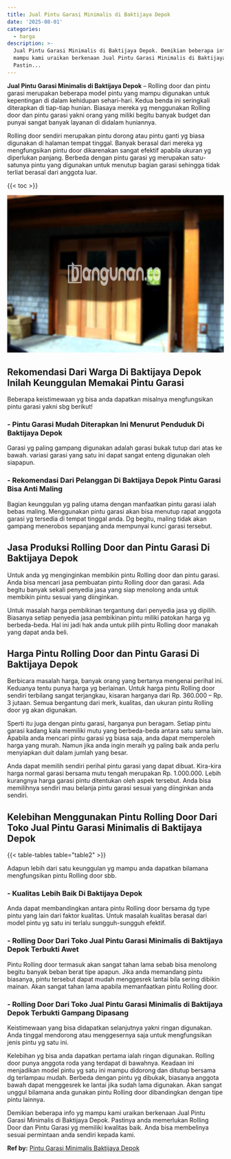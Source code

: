 ```yaml
---
title: Jual Pintu Garasi Minimalis di Baktijaya Depok
date: '2025-08-01'
categories:
  - harga
description: >-
  Jual Pintu Garasi Minimalis di Baktijaya Depok. Demikian beberapa info yg
  mampu kami uraikan berkenaan Jual Pintu Garasi Minimalis di Baktijaya Depok.
  Pastin...
---
```


**Jual Pintu Garasi Minimalis di Baktijaya Depok** – Rolling door dan pintu garasi merupakan beberapa model pintu yang mampu digunakan untuk kepentingan di dalam kehidupan sehari-hari. Kedua benda ini seringkali diterapkan di tiap-tiap hunian. Biasaya mereka yg menggunakan Rolling door dan pintu garasi yakni orang yang miliki begitu banyak budget dan punyai sangat banyak layanan di didalam huniannya.

Rolling door sendiri merupakan pintu dorong atau pintu ganti yg biasa digunakan di halaman tempat tinggal. Banyak berasal dari mereka yg mengfungsikan pintu door dikarenakan sangat efektif apabila ukuran yg diperlukan panjang. Berbeda dengan pintu garasi yg merupakan satu-satunya pintu yang digunakan untuk menutup bagian garasi sehingga tidak terliat berasal dari anggota luar.

{{< toc >}}

![Jual Pintu Garasi Minimalis di Baktijaya Depok](/images/pintu-garasi-61.png)

## Rekomendasi Dari Warga Di Baktijaya Depok Inilah Keunggulan Memakai Pintu Garasi

Beberapa keistimewaan yg bisa anda dapatkan misalnya mengfungsikan pintu garasi yakni sbg berikut!

### \- Pintu Garasi Mudah Diterapkan Ini Menurut Penduduk Di Baktijaya Depok

Garasi yg paling gampang digunakan adalah garasi bukak tutup dari atas ke bawah. variasi garasi yang satu ini dapat sangat enteng digunakan oleh siapapun.

### \- Rekomendasi Dari Pelanggan Di Baktijaya Depok Pintu Garasi Bisa Anti Maling

Bagian keunggulan yg paling utama dengan manfaatkan pintu garasi ialah bebas maling. Menggunakan pintu garasi akan bisa menutup rapat anggota garasi yg tersedia di tempat tinggal anda. Dg begitu, maling tidak akan gampang menerobos sepanjang anda mempunyai kunci garasi tersebut.

## Jasa Produksi Rolling Door dan Pintu Garasi Di Baktijaya Depok

Untuk anda yg menginginkan membikin pintu Rolling door dan pintu garasi. Anda bisa mencari jasa pembuatan pintu Rolling door dan garasi. Ada begitu banyak sekali penyedia jasa yang siap menolong anda untuk membikin pintu sesuai yang diinginkan.

Untuk masalah harga pembikinan tergantung dari penyedia jasa yg dipilih. Biasanya setiap penyedia jasa pembikinan pintu miliki patokan harga yg berbeda-beda. Hal ini jadi hak anda untuk pilih pintu Rolling door manakah yang dapat anda beli.

## Harga Pintu Rolling Door dan Pintu Garasi Di Baktijaya Depok

Berbicara masalah harga, banyak orang yang bertanya mengenai perihal ini. Keduanya tentu punya harga yg berlainan. Untuk harga pintu Rolling door sendiri terbilang sangat terjangkau, kisaran harganya dari Rp. 360.000 – Rp. 3 jutaan. Semua bergantung dari merk, kualitas, dan ukuran pintu Rolling door yg akan digunakan.

Sperti itu juga dengan pintu garasi, harganya pun beragam. Setiap pintu garasi kadang kala memiliki mutu yang berbeda-beda antara satu sama lain. Apabila anda mencari pintu garasi yg biasa saja, anda dapat memperoleh harga yang murah. Namun jika anda ingin meraih yg paling baik anda perlu menyiapkan duit dalam jumlah yang besar.

Anda dapat memilih sendiri perihal pintu garasi yang dapat dibuat. Kira-kira harga normal garasi bersama mutu tengah merupakan Rp. 1.000.000. Lebih kurangnya harga garasi pintu ditentukan oleh aspek tersebut. Anda bisa memilihnya sendiri mau belanja pintu garasi sesuai yang diinginkan anda sendiri.

## Kelebihan Menggunakan Pintu Rolling Door Dari Toko Jual Pintu Garasi Minimalis di Baktijaya Depok

{{< table-tables table="table2" >}}

Adapun lebih dari satu keunggulan yg mampu anda dapatkan bilamana mengfungsikan pintu Rolling door sbb.

### \- Kualitas Lebih Baik Di Baktijaya Depok

Anda dapat membandingkan antara pintu Rolling door bersama dg type pintu yang lain dari faktor kualitas. Untuk masalah kualitas berasal dari model pintu yg satu ini terlalu sungguh-sungguh efektif.

### \- Rolling Door Dari Toko Jual Pintu Garasi Minimalis di Baktijaya Depok Terbukti Awet

Pintu Rolling door termasuk akan sangat tahan lama sebab bisa menolong begitu banyak beban berat tipe apapun. Jika anda memandang pintu biasanya, pintu tersebut dapat mudah menggesrek lantai bila sering dibikin mainan. Akan sangat tahan lama apabila memanfaatkan pintu Rolling door.

### \- Rolling Door Dari Toko Jual Pintu Garasi Minimalis di Baktijaya Depok Terbukti Gampang Dipasang

Keistimewaan yang bisa didapatkan selanjutnya yakni ringan digunakan. Anda tinggal mendorong atau menggesernya saja untuk mengfungsikan jenis pintu yg satu ini.

Kelebihan yg bisa anda dapatkan pertama ialah ringan digunakan. Rolling door punya anggota roda yang terdapat di bawahnya. Keadaan ini menjadikan model pintu yg satu ini mampu didorong dan ditutup bersama dg terlampau mudah. Berbeda dengan pintu yg dibukak, biasanya anggota bawah dapat menggesrek ke lantai jika sudah lama digunakan. Akan sangat unggul bilamana anda gunakan pintu Rolling door dibandingkan dengan tipe pintu lainnya.

Demikian beberapa info yg mampu kami uraikan berkenaan Jual Pintu Garasi Minimalis di Baktijaya Depok. Pastinya anda memerlukan Rolling Door dan Pintu Garasi yg memiliki kwalitas baik. Anda bisa membelinya sesuai permintaan anda sendiri kepada kami.

**Ref by:** [Pintu Garasi Minimalis Baktijaya Depok](https://id.wikipedia.org/wiki/Pintu)
